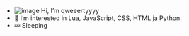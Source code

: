 - ![image](https://github.com/qweeertyyyy/qweeertyyyy/assets/133780594/d7f25a07-334c-4015-9ff3-a9fd9b78f702) Hi, I’m qweeertyyyy
- 👀 I’m interested in Lua, JavaScript, CSS, HTML ja Python.
- 💤 Sleeping
